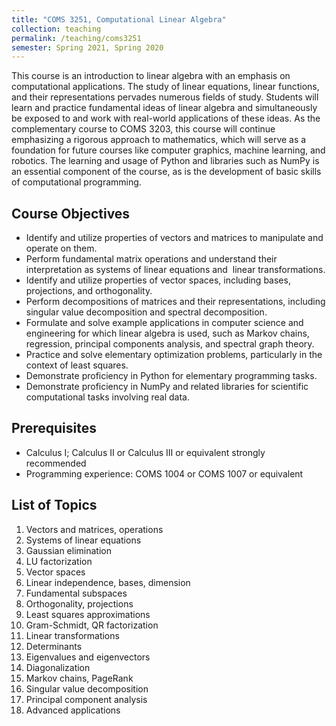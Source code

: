 ```yaml
---
title: "COMS 3251, Computational Linear Algebra"
collection: teaching
permalink: /teaching/coms3251
semester: Spring 2021, Spring 2020
---
```


This course is an introduction to linear algebra with an emphasis on computational applications. The study of linear equations, linear functions, and their representations pervades numerous fields of study. Students will learn and practice fundamental ideas of linear algebra and simultaneously be exposed to and work with real-world applications of these ideas. As the complementary course to COMS 3203, this course will continue emphasizing a rigorous approach to mathematics, which will serve as a foundation for future courses like computer graphics, machine learning, and robotics. The learning and usage of Python and libraries such as NumPy is an essential component of the course, as is the development of basic skills of computational programming.

## Course Objectives
- Identify and utilize properties of vectors and matrices to manipulate and operate on them.
- Perform fundamental matrix operations and understand their interpretation as systems of linear equations and  linear transformations.
- Identify and utilize properties of vector spaces, including bases, projections, and orthogonality.
- Perform decompositions of matrices and their representations, including singular value decomposition and spectral decomposition.
- Formulate and solve example applications in computer science and engineering for which linear algebra is used, such as Markov chains, regression, principal components analysis, and spectral graph theory.
- Practice and solve elementary optimization problems, particularly in the context of least squares.
- Demonstrate proficiency in Python for elementary programming tasks.
- Demonstrate proficiency in NumPy and related libraries for scientific computational tasks involving real data.

## Prerequisites
- Calculus I; Calculus II or Calculus III or equivalent strongly recommended
- Programming experience: COMS 1004 or COMS 1007 or equivalent 

## List of Topics
1. Vectors and matrices, operations
2. Systems of linear equations
3. Gaussian elimination
4. LU factorization
5. Vector spaces
6. Linear independence, bases, dimension
7. Fundamental subspaces
8. Orthogonality, projections
9. Least squares approximations
10. Gram-Schmidt, QR factorization
11. Linear transformations
12. Determinants
13. Eigenvalues and eigenvectors
14. Diagonalization
15. Markov chains, PageRank
16. Singular value decomposition
17. Principal component analysis
18. Advanced applications
